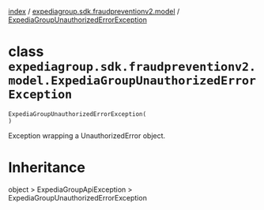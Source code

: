 [index](index.md) / [expediagroup.sdk.fraudpreventionv2.model](expediagroup.sdk.fraudpreventionv2.model.md) / [ExpediaGroupUnauthorizedErrorException](ExpediaGroupUnauthorizedErrorException.md)
# class `expediagroup.sdk.fraudpreventionv2.model.ExpediaGroupUnauthorizedErrorException`
```
ExpediaGroupUnauthorizedErrorException(
)
```

Exception wrapping a UnauthorizedError object.










# Inheritance
object > ExpediaGroupApiException > ExpediaGroupUnauthorizedErrorException